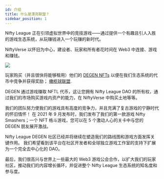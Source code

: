 ```yaml
---
id: 介绍
title: 什么是漂亮联盟？
sidebar_position: 1
---
```


Nifty League 正在引领虚拟世界中的竞技游戏——通过提供一个有趣且引人入胜的游戏生态系统，从玩赚钱进入一个玩赚的新时代。

NiftyVerse 以怀旧为中心，建设者、玩家和所有者花时间在 Web3 中连接、游戏和赚钱。

![](/img/story.gif)

玩家购买（并且很快将能够租用）他们的 [DEGEN NFTs](https://opensea.io/collection/niftydegen) 以便在我们生态系统的代币中竞争并获得奖励； [橄榄球联盟](https://www.coingecko.com/en/coins/nifty-league).

DEGEN 通过游戏赚取 NFTL 代币，这让您拥有 Nifty League DAO 的所有权，通过我们的市场购买游戏内资产的能力，在 NiftyVerse 中购买土地等等。

我们的团队努力使我们的游戏具有高度的竞争力，并且充满了复古游戏的宁静时代的怀旧情怀！ 在 2021 年 9 月发布时，我们发布了我们的第一款游戏 Nifty Smashers；一个 NFT 格斗游戏，您可以在 5 个激动人心的关卡中与您的 DEGEN 朋友展开激战。

Nifty League DEGEN 社区已经并将继续在塑造我们的路线图和游戏方面发挥关键作用。 我们希望看到该平台在社区开发者和全球独立游戏工作室的支持下扩展为一个完全去中心化的 DAO。

最后，我们很高兴与世界上一些最大的 Web3 游戏公会合作，以扩大我们的玩家社区，推动我们的内容增长循环，并促进整个 Nifty League 生态系统的知名度和参与度。
